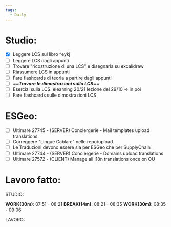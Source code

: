 ```yaml
---
tags:
  - Daily
---
```


# Studio:

- [x] Leggere LCS sul libro ^eykj
- [ ] Leggere LCS dagli appunti
- [ ] Trovare "ricostruzione di una LCS" e disegnarla su excalidraw
- [ ] Riassumere LCS in appunti
- [ ] Fare flashcards di teoria a partire dagli appunti
- [ ] ***==Trovare le dimostrazioni sulla LCS==***
- [ ] Esercizi sulla LCS: elearning 20/21 lezione del 29/10 => in poi
- [ ] Fare flashcards sulle dimostrazioni LCS

# ESGeo:

- [ ] Ultimare 27745 - (SERVER) Conciergerie - Mail templates upload translations
- [ ] Correggere "Lingue Cablare" nelle repo/upload.
- [ ] Le Traduzioni devono essere sia per ESGeo che per SupplyChain
- [ ] Ultimare 27744 - (SERVER) Conciergerie - Domains upload translations 
- [ ] Ultimare 27572 - (CLIENT) Manage all i18n translations once on OU

# Lavoro fatto:

STUDIO:

**WORK(30m)**: 07:51 - 08:21
**BREAK(14m)**: 08:21 - 08:35
**WORK(30m)**: 08:35 - 09:06

LAVORO:
